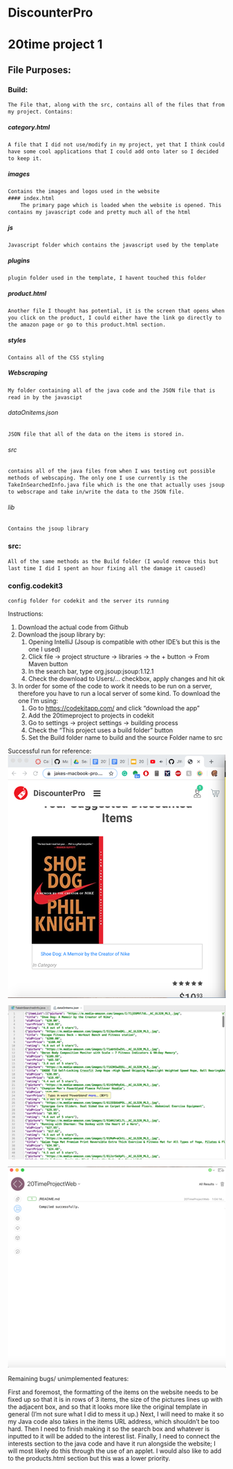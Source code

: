 # DiscounterPro
# 20time project 1

## File Purposes: 

### Build:
	The File that, along with the src, contains all of the files that from my project. Contains:  
	
##### category.html
	A file that I did not use/modify in my project, yet that I think could have some cool applications that I could add onto later so I decided to keep it.

##### images
	Contains the images and logos used in the website
	#### index.html
		The primary page which is loaded when the website is opened. This contains my javascript code and pretty much all of the html
##### js
	Javascript folder which contains the javascript used by the template 
##### plugins
	plugin folder used in the template, I havent touched this folder
##### product.html
	Another file I thought has potential, it is the screen that opens when you click on the product, I could either have the link go directly to the amazon page or go to this product.html section.
##### styles
	Contains all of the CSS styling 
##### Webscraping 
	My folder containing all of the java code and the JSON file that is read in by the javascipt 
###### dataOnitems.json
	JSON file that all of the data on the items is stored in. 
###### src
	contains all of the java files from when I was testing out possible methods of webscaping. The only one I use currently is the TakeInSearchedInfo.java file which is the one that actually uses jsoup to webscrape and take in/write the data to the JSON file. 
###### lib
	Contains the jsoup library


### src:
	All of the same methods as the Build folder (I would remove this but last time I did I spent an hour fixing all the damage it caused)

### config.codekit3
	config folder for codekit and the server its running 



Instructions: 

1. Download the actual code from Github
2. Download the jsoup library by:
	1. Opening IntelliJ (Jsoup is compatible with other IDE’s but this is the one I used)
	2. Click file → project structure → libraries → the + button → From Maven button 
	3. In the search bar, type org.jsoup:jsoup:1.12.1
	4. Check the download to Users/… checkbox, apply changes and hit ok
3. In order for some of the code to work it needs to be run on a server, therefore you have to run a local server of some kind. To download the one I’m using: 
	1. Go to https://codekitapp.com/ and click “download the app” 
	2. Add the 20timeproject to projects in codekit
	3. Go to settings → project settings → building process 
	4. Check the “This project uses a build folder” button 
	5. Set the Build folder name to build and the source Folder name to src

Successful run for reference: 
![Image could not load](WebsiteRun.png)

![Image could not load](JavaRun.png)

![Image could not load](ServerRun.png)



Remaining bugs/ unimplemented features: 

First and foremost, the formatting of the items on the website needs to be fixed up so that it is in rows of 3 items, the size of the pictures lines up with the adjacent box, and so that it looks more like the original template in general (I’m not sure what I did to mess it up.) Next, I will need to make it so my Java code also takes in the items URL address, which shouldn’t be too hard. Then I need to finish making it so the search box and whatever is inputted to it will be added to the interest list. Finally, I need to connect the interests section to the java code and have it run alongside the website; I will most likely do this through the use of an applet. 
I would also like to add to the products.html section but this was a lower priority. 





